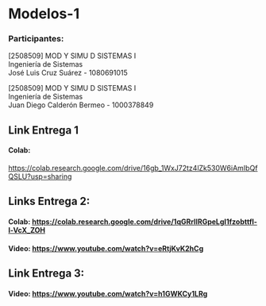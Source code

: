 # Modelos-1
### Participantes:

[2508509] MOD Y SIMU D SISTEMAS I  
Ingeniería de Sistemas  
José Luis Cruz Suárez - 1080691015  


[2508509] MOD Y SIMU D SISTEMAS I  
Ingeniería de Sistemas  
Juan Diego Calderón Bermeo - 1000378849



## Link Entrega 1
#### Colab:
https://colab.research.google.com/drive/16gb_1WxJ72tz4lZk530W6iAmIbQfQSLU?usp=sharing

## Links Entrega 2:
#### Colab: https://colab.research.google.com/drive/1qGRrIIRGpeLgI1fzobttfl-l-VcX_ZOH
#### Video: https://www.youtube.com/watch?v=eRtjKvK2hCg

## Link Entrega 3:
#### Video: https://www.youtube.com/watch?v=h1GWKCy1LRg
